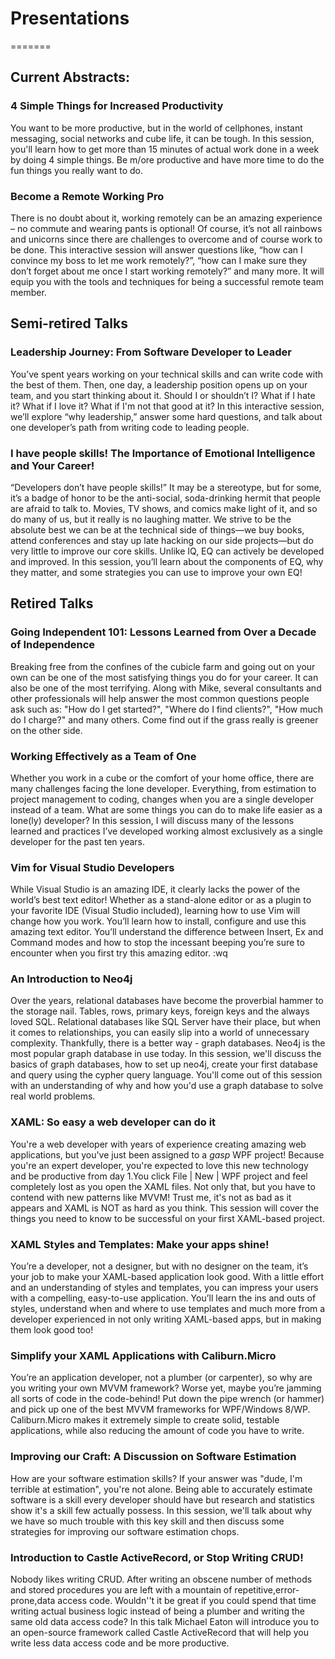 # Presentations
=======

## Current Abstracts:

### 4 Simple Things for Increased Productivity

You want to be more productive, but in the world of cellphones, instant
messaging, social networks and cube life, it can be tough. In this session,
you'll learn how to get more than 15 minutes of actual work done in a week by
doing 4 simple things. Be m/ore productive and have more time to do the fun
things you really want to do.

### Become a Remote Working Pro

There is no doubt about it, working remotely can be an amazing experience – no
commute and wearing pants is optional! Of course, it’s not all rainbows and
unicorns since there are challenges to overcome and of course work to be done.
This interactive session will answer questions like, “how can I convince my
boss to let me work remotely?”, “how can I make sure they don’t forget about me
once I start working remotely?” and many more. It will equip you with the tools
and techniques for being a successful remote team member.

## Semi-retired Talks

### Leadership Journey: From Software Developer to Leader

You’ve spent years working on your technical skills and can write code with the
best of them. Then, one day, a leadership position opens up on your team, and
you start thinking about it. Should I or shouldn’t I? What if I hate it? What
if I love it? What if I'm not that good at it? In this interactive session,
we’ll explore “why leadership,” answer some hard questions, and talk about one
developer’s path from writing code to leading people.

### I have people skills! The Importance of Emotional Intelligence and Your Career!

“Developers don’t have people skills!” It may be a stereotype, but for some,
it’s a badge of honor to be the anti-social, soda-drinking hermit that people
are afraid to talk to. Movies, TV shows, and comics make light of it, and so do
many of us, but it really is no laughing matter. We strive to be the absolute
best we can be at the technical side of things—we buy books, attend conferences
and stay up late hacking on our side projects—but do very little to improve our
core skills. Unlike IQ, EQ can actively be developed and improved. In this
session, you’ll learn about the components of EQ, why they matter, and some
strategies you can use to improve your own EQ!

## Retired Talks

### Going Independent 101: Lessons Learned from Over a Decade of Independence

Breaking free from the confines of the cubicle farm and going out on your own
can be one of the most satisfying things you do for your career. It can also be
one of the most terrifying. Along with Mike, several consultants and other
professionals will help answer the most common questions people ask such as:
"How do I get started?", "Where do I find clients?", "How much do I charge?"
and many others. Come find out if the grass really is greener on the other
side. 

### Working Effectively as a Team of One

Whether you work in a cube or the comfort of your home office, there are many
challenges facing the lone developer. Everything, from estimation to project
management to coding, changes when you are a single developer instead of a
team. What are some things you can do to make life easier as a lone(ly)
developer? In this session, I will discuss many of the lessons learned and
practices I’ve developed working almost exclusively as a single developer for
the past ten years.

### Vim for Visual Studio Developers

While Visual Studio is an amazing IDE, it clearly lacks the power of the
world’s best text editor! Whether as a stand-alone editor or as a plugin to
your favorite IDE (Visual Studio included), learning how to use Vim will change
how you work. You’ll learn how to install, configure and use this amazing text
editor. You’ll understand the difference between Insert, Ex and Command modes
and how to stop the incessant beeping you’re sure to encounter when you first
try this amazing editor. :wq

### An Introduction to Neo4j

Over the years, relational databases have become the proverbial hammer to the
storage nail. Tables, rows, primary keys, foreign keys and the always loved
SQL. Relational databases like SQL Server have their place, but when it comes
to relationships, you can easily slip into a world of unnecessary complexity.
Thankfully, there is a better way - graph databases. Neo4j is the most popular
graph database in use today. In this session, we'll discuss the basics of graph
databases, how to set up neo4j, create your first database and query using the
cypher query language. You'll come out of this session with an understanding of
why and how you'd use a graph database to solve real world problems.

### XAML: So easy a web developer can do it

You're a web developer with years of experience creating amazing web
applications, but you've just been assigned to a *gasp* WPF project! Because
you're an expert developer, you're expected to love this new technology and be
productive from day 1.You click File | New | WPF project and feel completely
lost as you open the XAML files. Not only that, but you have to contend with
new patterns like MVVM! Trust me, it's not as bad as it appears and XAML is NOT
as hard as you think. This session will cover the things you need to know to be
successful on your first XAML-based project.

### XAML Styles and Templates: Make your apps shine!

You’re a developer, not a designer, but with no designer on the team, it’s your
job to make your XAML-based application look good. With a little effort and an
understanding of styles and templates, you can impress your users with a
compelling, easy-to-use application. You’ll learn the ins and outs of styles,
understand when and where to use templates and much more from a developer
experienced in not only writing XAML-based apps, but in making them look good
too!

### Simplify your XAML Applications with Caliburn.Micro

You’re an application developer, not a plumber (or carpenter), so why are you
writing your own MVVM framework? Worse yet, maybe you’re jamming all sorts of
code in the code-behind! Put down the pipe wrench (or hammer) and pick up one
of the best MVVM frameworks for WPF/Windows 8/WP. Caliburn.Micro makes it
extremely simple to create solid, testable applications, while also reducing
the amount of code you have to write.

### Improving our Craft: A Discussion on Software Estimation

How are your software estimation skills? If your answer was "dude, I'm terrible
at estimation", you're not alone. Being able to accurately estimate software is
a skill every developer should have but research and statistics show it's a
skill few actually possess. In this session, we'll talk about why we have so
much trouble with this key skill and then discuss some strategies for improving
our software estimation chops.

### Introduction to Castle ActiveRecord, or Stop Writing CRUD!

Nobody likes writing CRUD. After writing an obscene number of methods and
stored procedures you are left with a mountain of repetitive,error-prone,data
access code. Wouldn''t it be great if you could spend that time writing actual
business logic instead of being a plumber and writing the same old data access
code? In this talk Michael Eaton will introduce you to an open-source framework
called Castle ActiveRecord that will help you write less data access code and
be more productive.
